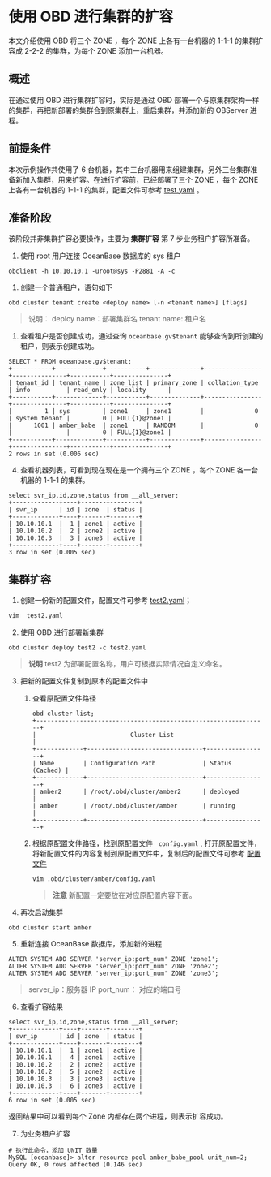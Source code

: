 # 使用 OBD 进行集群的扩容

本文介绍使用 OBD 将三个 ZONE ，每个 ZONE 上各有一台机器的 1-1-1 的集群扩容成 2-2-2 的集群，为每个 ZONE 添加一台机器。

## 概述

在通过使用 OBD 进行集群扩容时，实际是通过 OBD 部署一个与原集群架构一样的集群，再把新部署的集群合到原集群上，重启集群，并添加新的 OBServer 进程。

## 前提条件

本次示例操作共使用了 6 台机器，其中三台机器用来组建集群，另外三台集群准备新加入集群，用来扩容。在进行扩容前，已经部署了三个 ZONE ，每个 ZONE 上各有一台机器的 1-1-1 的集群，配置文件可参考 [test.yaml](https://github.com/Xjxjy/scale-out-oceanbase-cluster/blob/main/amber.yaml) 。

## 准备阶段

该阶段并非集群扩容必要操作，主要为 **集群扩容** 第 7 步业务租户扩容所准备。

1. 使用 root 用户连接 OceanBase 数据库的 sys 租户

```
obclient -h 10.10.10.1 -uroot@sys -P2881 -A -c
```

1. 创建一个普通租户，语句如下
```
obd cluster tenant create <deploy name> [-n <tenant name>] [flags]
```

> 说明：
> deploy name：部署集群名
> tenant name: 租户名

1. 查看租户是否创建成功，通过查询 `oceanbase.gv$tenant` 能够查询到所创建的租户，则表示创建成功。

```
SELECT * FROM oceanbase.gv$tenant;
+-----------+-------------+-----------+--------------+----------------+---------------+-----------+---------------+
| tenant_id | tenant_name | zone_list | primary_zone | collation_type | info          | read_only | locality      |
+-----------+-------------+-----------+--------------+----------------+---------------+-----------+---------------+
|         1 | sys         | zone1     | zone1        |              0 | system tenant |         0 | FULL{1}@zone1 |
|      1001 | amber_babe  | zone1     | RANDOM       |              0 |               |         0 | FULL{1}@zone1 |
+-----------+-------------+-----------+--------------+----------------+---------------+-----------+---------------+
2 rows in set (0.006 sec)
```

4. 查看机器列表，可看到现在现在是一个拥有三个 ZONE ，每个 ZONE  各一台机器的 1-1-1 的集群。

```
select svr_ip,id,zone,status from __all_server;
+-------------+----+-------+--------+
| svr_ip      | id | zone  | status |
+-------------+----+-------+--------+
| 10.10.10.1  |  1 | zone1 | active |
| 10.10.10.2  |  2 | zone2 | active |
| 10.10.10.3  |  3 | zone3 | active |
+-------------+----+-------+--------+
3 row in set (0.005 sec)
```

## 集群扩容

1. 创建一份新的配置文件，配置文件可参考 [test2.yaml](https://github.com/Xjxjy/scale-out-oceanbase-cluster/blob/main/amber2.yaml)；

```sql
vim  test2.yaml
```

2. 使用 OBD 进行部署新集群

```
obd cluster deploy test2 -c test2.yaml
```

> **说明**
> test2 为部署配置名称，用户可根据实际情况自定义命名。

3. 把新的配置文件复制到原本的配置文件中

   1. 查看原配置文件路径

      ```
      obd cluster list;
      +----------------------------------------------------------------+
      |                          Cluster List                          |
      +-------------+--------------------------------+-----------------+
      | Name        | Configuration Path             | Status (Cached) |
      +-------------+--------------------------------+-----------------+
      | amber2      | /root/.obd/cluster/amber2      | deployed        |
      | amber       | /root/.obd/cluster/amber       | running         |
      +-------------+--------------------------------+-----------------+
      ```

   2. 根据原配置文件路径，找到原配置文件 ` config.yaml`  , 打开原配置文件，将新配置文件的内容复制到原配置文件中，复制后的配置文件可参考 [配置文件](https://github.com/Xjxjy/scale-out-oceanbase-cluster/blob/main/amber3.yaml)

      ```
      vim .obd/cluster/amber/config.yaml
      ```

      > **注意**
      > 新配置一定要放在对应原配置内容下面。

4. 再次启动集群

```
obd cluster start amber
```

5. 重新连接  OceanBase 数据库，添加新的进程

```
ALTER SYSTEM ADD SERVER 'server_ip:port_num' ZONE 'zone1';
ALTER SYSTEM ADD SERVER 'server_ip:port_num' ZONE 'zone2';
ALTER SYSTEM ADD SERVER 'server_ip:port_num' ZONE 'zone3';
```

> server_ip：服务器 IP
> port_num： 对应的端口号

6. 查看扩容结果

```
select svr_ip,id,zone,status from __all_server;
+-------------+----+-------+--------+
| svr_ip      | id | zone  | status |
+-------------+----+-------+--------+
| 10.10.10.1  |  1 | zone1 | active |
| 10.10.10.1  |  4 | zone1 | active |
| 10.10.10.2  |  2 | zone2 | active |
| 10.10.10.2  |  5 | zone2 | active |
| 10.10.10.3  |  3 | zone3 | active |
| 10.10.10.3  |  6 | zone3 | active |
+-------------+----+-------+--------+
6 row in set (0.005 sec)
```

返回结果中可以看到每个 Zone 内都存在两个进程，则表示扩容成功。

7. 为业务租户扩容

```
# 执行此命令，添加 UNIT 数量
MySQL [oceanbase]> alter resource pool amber_babe_pool unit_num=2;
Query OK, 0 rows affected (0.146 sec)
```
